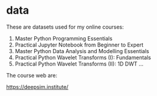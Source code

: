 # data
These are datasets used for my online courses: 

1. Master Python Programming Essentials
2. Practical Jupyter Notebook from Beginner to Expert
3. Master Python Data Analysis and Modelling Essentials 
4. Practical Python Wavelet Transforms (I): Fundamentals
5. Practical Python Wavelet Transforms (II): 1D DWT
...

The course web are:

https://deepsim.institute/
